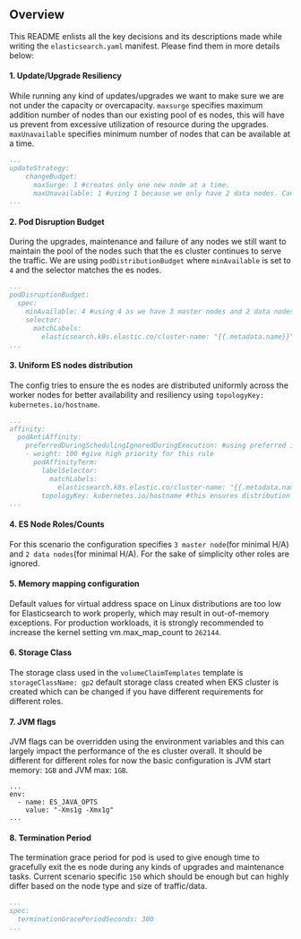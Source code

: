 ## Overview
This README enlists all the key decisions and its descriptions made while writing the `elasticsearch.yaml` manifest. Please find them in more details below:

#### 1. Update/Upgrade Resiliency
While running any kind of updates/upgrades we want to make sure we are not under the capacity or overcapacity. `maxsurge` specifies maximum addition number of nodes than our existing pool of es nodes, this will have us prevent from excessive utilization of resource during the upgrades. `maxUnavailable` specifies minimum number of nodes that can be available at a time.

```yaml
...
updateStrategy:
    changeBudget:
      maxSurge: 1 #creates only one new node at a time.
      maxUnavailable: 1 #using 1 because we only have 2 data nodes. Can be increased if we have more data/master nodes. Low value increases stability but increases deployment time i.e we need to find the right balance.
...
```

#### 2. Pod Disruption Budget
During the upgrades, maintenance and failure of any nodes we still want to maintain the pool of the nodes such that the es cluster continues to serve the traffic. We are using `podDistributionBudget` where `minAvailable` is set to `4` and the selector matches the es nodes.
```yaml
...
podDisruptionBudget:
  spec:
    minAvailable: 4 #using 4 as we have 3 master nodes and 2 data nodes.
    selector:
      matchLabels:
        elasticsearch.k8s.elastic.co/cluster-name: "{{.metadata.name}}"
...
```

#### 3. Uniform ES nodes distribution
The config tries to ensure the es nodes are distributed uniformly across the worker nodes for better availability and resiliency using `topologyKey: kubernetes.io/hostname`.
```yaml
...
affinity:
  podAntiAffinity:
    preferredDuringSchedulingIgnoredDuringExecution: #using preferred instead of required as there always won't be unique k8s node per es node and using required might make es nodes unschedulable
    - weight: 100 #give high priority for this rule
      podAffinityTerm:
        labelSelector:
          matchLabels:
            elasticsearch.k8s.elastic.co/cluster-name: "{{.metadata.name}}"
        topologyKey: kubernetes.io/hostname #this ensures distribution of es nodes based on the hostname
...
```
#### 4. ES Node Roles/Counts
For this scenario the configuration specifies `3 master node`(for minimal H/A) and `2 data nodes`(for minimal H/A). For the sake of simplicity other roles are ignored.

#### 5. Memory mapping configuration
Default values for virtual address space on Linux distributions are too low for Elasticsearch to work properly, which may result in out-of-memory exceptions. For production workloads, it is strongly recommended to increase the kernel setting vm.max_map_count to `262144`. 

#### 6. Storage Class
The storage class used in the `volumeClaimTemplates` template is `storageClassName: gp2` default storage class created when EKS cluster is created which can be changed if you have different requirements for different roles.

#### 7. JVM flags
JVM flags can be overridden using the environment variables and this can largely impact the performance of the es cluster overall. It should be different for different roles for now the basic configuration is JVM start memory: `1GB` and JVM max: `1GB`.
```shell
...
env:
  - name: ES_JAVA_OPTS
    value: "-Xms1g -Xmx1g"
...
```
#### 8. Termination Period
The termination grace period for pod is used to give enough time to gracefully exit the es node during any kinds of upgrades and maintenance tasks. Current scenario specific `150` which should be enough but can highly differ based on the node type and size of traffic/data.
```yaml
...
spec:
  terminationGracePeriodSeconds: 300
...
```
